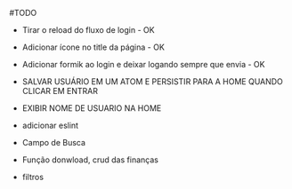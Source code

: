 #TODO

- Tirar o reload do fluxo de login - OK
- Adicionar ícone no title da página - OK
- Adicionar formik ao login e deixar logando sempre que envia - OK

- SALVAR USUÁRIO EM UM ATOM E PERSISTIR PARA A HOME QUANDO CLICAR EM ENTRAR
- EXIBIR NOME DE USUARIO NA HOME
- adicionar eslint

- Campo de Busca
- Função donwload, crud das finanças
- filtros
